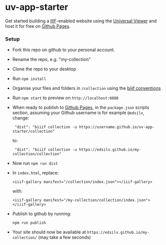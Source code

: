 # uv-app-starter

Get started building a [IIIF](http://iiif.io)-enabled website using the [Universal Viewer](http://universalviewer.io) and host it for free on [Github Pages](https://pages.github.com/).

### Setup

 - Fork this repo on github to your personal account.

 - Rename the repo, e.g. "my-collection"

 - Clone the repo to your desktop

 - Run `npm install`

 - Organise your files and folders in `/collection` using the [biiif conventions](https://github.com/edsilv/biiif/#examples)

 - Run `npm start` to preview on `http://localhost:8888`

 - When ready to publish to [Github Pages](https://pages.github.com/), in the `package.json` scripts section, assuming your Github username is for example `@edsilv`, change:

    ```
     "dist": "biiif collection -u https://username.github.io/uv-app-starter/collection"
    ```

    to:

    ```
     "dist": "biiif collection -u https://edsilv.github.io/my-collection/collection"
    ```

- Now run `npm run dist`

- In `index.html`, replace:

    ```
    <iiif-gallery manifest="/collection/index.json"></iiif-gallery>
    ```

    with: 

    ```
    <iiif-gallery manifest="/my-collection/collection/index.json"></iiif-gallery>
    ```

- Publish to github by running:

    `npm run publish`

- Your site should now be available at `https://edsilv.github.io/my-collection/` (may take a few seconds)
